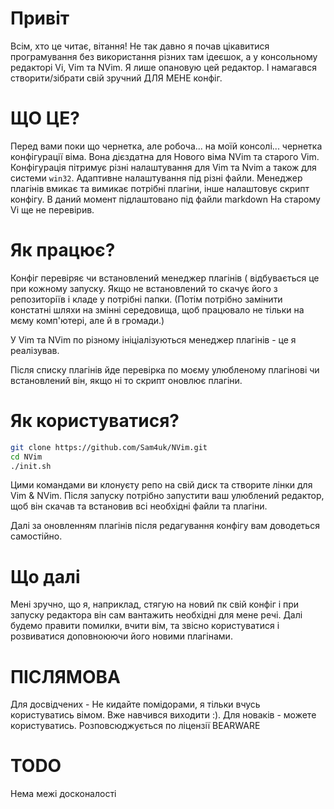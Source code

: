 Привіт
======

Всім, хто це читає, вітання! 
Не так давно я почав цікавитися програмування без використання різних там ідеєшок, а у консольному редакторі Vi, Vim та NVim. Я лише опановую цей редактор. І намагався створити/зібрати свій зручний ДЛЯ МЕНЕ конфіг.

ЩО ЦЕ?
======

Перед вами поки що чернетка, але робоча... на моїй консолі... чернетка конфігурації віма. Вона дієздатна для Нового віма NVim та старого Vim. Конфігурація пітримує різні налаштування для Vim та Nvim а також для системи `win32`. Адаптивне налаштування під різні файли. Менеджер плагінів вмикає та вимикає потрібні плагіни, інше налаштовує скрипт конфігу. В даний момент підлаштовано під файли markdown
На старому Vi ще не перевірив.

Як працює?
==========

Конфіг перевіряє чи встановлений менеджер плагінів ( відбувається це при кожному запуску. Якщо не встановлений то скачує його з репозиторіїв і кладе у потрібні папки. (Потім потрібно замінити констатні шляхи на змінні середовища, щоб працювало не тільки на мєму комп'ютері, але й в громади.)

У Vim та NVim по різному ініціалізуються менеджер плагінів - це я реалізував.

Після списку плагінів йде перевірка по моєму улюбленому плагінові чи встановлений він, якщо ні то скрипт оновлює плагіни.

Як користуватися?
=================

```zsh
git clone https://github.com/Sam4uk/NVim.git
cd NVim
./init.sh

```

Цими командами ви клонуєту репо на свій диск та створите лінки для Vim & NVim. Після запуску потрібно запустити ваш улюблений редактор, щоб він скачав та встановив всі необхідні файли та плагіни.

Далі за оновленням плагінів після редагування конфігу вам доводеться самостійно.

Що далі
=======

Мені зручно, що я, наприклад, стягую на новий пк свій конфіг і при запуску редактора він сам вантажить необхідні для мене речі. Далі будемо правити помилки, вчити вім, та звісно користуватися і розвиватися доповноюючи його новими плагінами.

ПІСЛЯМОВА
=========

Для досвідчених - Не кидайте помідорами, я тільки вчусь користуватись вімом. Вже навчився виходити :). Для новаків - можете користуватись. Розповсюджується по ліцензії BEARWARE

TODO
====

Нема межі досконалості


